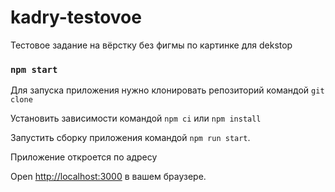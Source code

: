 # kadry-testovoe
Тестовое задание на вёрстку без фигмы по картинке для dekstop

### `npm start`

Для запуска приложения нужно клонировать репозиторий
командой `git clone`

Установить зависимости командой `npm ci` или `npm install`

Запустить сборку приложения командой `npm run start`.

Приложение откроется по адресу 

Open [http://localhost:3000](http://localhost:3000)  в вашем браузере.

